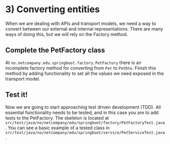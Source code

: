 # 3) Converting entities
When we are dealing with APIs and transport models, we need a way to convert between
our external and internal representations. There are many ways of doing this, but we
will rely on the Factory method. 

## Complete the PetFactory class
At `no.netcompany.edu.springboot.factory.PetFactory` there is an incomplete factory method for converting
from `Pet` to `PetDto`. Finish this method by adding functionality to set all the values
we need exposed in the transport model. 

## Test it!
Now we are going to start approaching test driven development (TDD). All essential functionality needs to be tested,
and in this case you are to add tests to the PetFactory. The skeleton is located at 
`src/test/java/no/netcompany/edu/springboot/factory/PetFactoryTest.java`. You can see a basic
example of a tested class in `src/test/java/no/netcompany/edu/springboot/service/PetServiceTest.java`.

